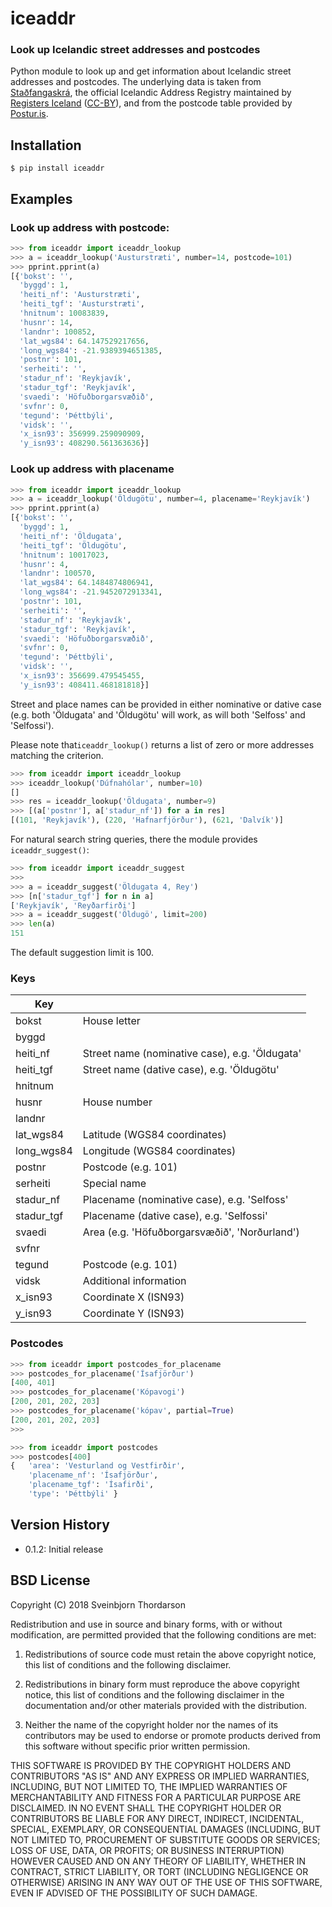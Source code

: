 # iceaddr
 
### Look up Icelandic street addresses and postcodes

Python module to look up and get information about Icelandic street addresses and postcodes. The underlying data is taken from [Staðfangaskrá](https://opingogn.is/dataset/stadfangaskra), the official Icelandic Address Registry maintained by [Registers Iceland](https://www.skra.is) ([CC-BY](http://opendefinition.org/licenses/cc-by/)), and from the postcode table provided by [Postur.is](https://www.postur.is/einstaklingar/posthus/postnumer/gagnaskrar/).

## Installation

```
$ pip install iceaddr
```

## Examples

### Look up address with postcode:

```python
>>> from iceaddr import iceaddr_lookup
>>> a = iceaddr_lookup('Austurstræti', number=14, postcode=101)
>>> pprint.pprint(a)
[{'bokst': '',
  'byggd': 1,
  'heiti_nf': 'Austurstræti',
  'heiti_tgf': 'Austurstræti',
  'hnitnum': 10083839,
  'husnr': 14,
  'landnr': 100852,
  'lat_wgs84': 64.147529217656,
  'long_wgs84': -21.9389394651385,
  'postnr': 101,
  'serheiti': '',
  'stadur_nf': 'Reykjavík',
  'stadur_tgf': 'Reykjavík',
  'svaedi': 'Höfuðborgarsvæðið',
  'svfnr': 0,
  'tegund': 'Þéttbýli',
  'vidsk': '',
  'x_isn93': 356999.259090909,
  'y_isn93': 408290.561363636}]
```

### Look up address with placename

```python
>>> from iceaddr import iceaddr_lookup
>>> a = iceaddr_lookup('Öldugötu', number=4, placename='Reykjavík')
>>> pprint.pprint(a)
[{'bokst': '',
  'byggd': 1,
  'heiti_nf': 'Öldugata',
  'heiti_tgf': 'Öldugötu',
  'hnitnum': 10017023,
  'husnr': 4,
  'landnr': 100570,
  'lat_wgs84': 64.1484874806941,
  'long_wgs84': -21.9452072913341,
  'postnr': 101,
  'serheiti': '',
  'stadur_nf': 'Reykjavík',
  'stadur_tgf': 'Reykjavík',
  'svaedi': 'Höfuðborgarsvæðið',
  'svfnr': 0,
  'tegund': 'Þéttbýli',
  'vidsk': '',
  'x_isn93': 356699.479545455,
  'y_isn93': 408411.468181818}]
```

Street and place names can be provided in either nominative or dative case (e.g. both 'Öldugata' and 'Öldugötu' will work, as will both 'Selfoss' and 'Selfossi').

Please note that`iceaddr_lookup()` returns a list of zero or more addresses matching the criterion.

```python
>>> from iceaddr import iceaddr_lookup
>>> iceaddr_lookup('Dúfnahólar', number=10)
[]
>>> res = iceaddr_lookup('Öldugata', number=9)
>>> [(a['postnr'], a['stadur_nf']) for a in res]
[(101, 'Reykjavík'), (220, 'Hafnarfjörður'), (621, 'Dalvík')]
```

For natural search string queries, there the module provides `iceaddr_suggest()`:

```python
>>> from iceaddr import iceaddr_suggest
>>>
>>> a = iceaddr_suggest('Öldugata 4, Rey')
>>> [n['stadur_tgf'] for n in a]
['Reykjavík', 'Reyðarfirði']
>>> a = iceaddr_suggest('Öldugö', limit=200)
>>> len(a)
151
```

The default suggestion limit is 100.

### Keys

| Key           |                                                |
| ------------- |------------------------------------------------|
| bokst         | House letter                                   |
| byggd         |                                                |
| heiti_nf      | Street name (nominative case), e.g. 'Öldugata' |
| heiti_tgf     | Street name (dative case), e.g. 'Öldugötu'     |
| hnitnum       |                                                |
| husnr         | House number                                   |
| landnr        |                                                |
| lat_wgs84     | Latitude (WGS84 coordinates)                   |
| long_wgs84    | Longitude (WGS84 coordinates)                  |
| postnr        | Postcode (e.g. 101)                            |
| serheiti      | Special name                                   |
| stadur_nf     | Placename (nominative case), e.g. 'Selfoss'    |
| stadur_tgf    | Placename (dative case), e.g. 'Selfossi'       |
| svaedi        | Area (e.g. 'Höfuðborgarsvæðið', 'Norðurland')  |
| svfnr         |                                                |
| tegund        | Postcode (e.g. 101)                            |
| vidsk         | Additional information                         |
| x_isn93       | Coordinate X (ISN93)                           |
| y_isn93       | Coordinate Y (ISN93)                           |

### Postcodes

```python
>>> from iceaddr import postcodes_for_placename
>>> postcodes_for_placename('Ísafjörður')
[400, 401]
>>> postcodes_for_placename('Kópavogi')
[200, 201, 202, 203]
>>> postcodes_for_placename('kópav', partial=True)
[200, 201, 202, 203]
>>>
```

```python
>>> from iceaddr import postcodes
>>> postcodes[400]
{   'area': 'Vesturland og Vestfirðir', 
    'placename_nf': 'Ísafjörður', 
    'placename_tgf': 'Ísafirði', 
    'type': 'Þéttbýli' }
```

## Version History

* 0.1.2: Initial release

## BSD License 

Copyright (C) 2018 Sveinbjorn Thordarson

Redistribution and use in source and binary forms, with or without modification,
are permitted provided that the following conditions are met:

1. Redistributions of source code must retain the above copyright notice, this
list of conditions and the following disclaimer.

2. Redistributions in binary form must reproduce the above copyright notice, this
list of conditions and the following disclaimer in the documentation and/or other
materials provided with the distribution.

3. Neither the name of the copyright holder nor the names of its contributors may
be used to endorse or promote products derived from this software without specific
prior written permission.

THIS SOFTWARE IS PROVIDED BY THE COPYRIGHT HOLDERS AND CONTRIBUTORS "AS IS" AND
ANY EXPRESS OR IMPLIED WARRANTIES, INCLUDING, BUT NOT LIMITED TO, THE IMPLIED
WARRANTIES OF MERCHANTABILITY AND FITNESS FOR A PARTICULAR PURPOSE ARE DISCLAIMED.
IN NO EVENT SHALL THE COPYRIGHT HOLDER OR CONTRIBUTORS BE LIABLE FOR ANY DIRECT,
INDIRECT, INCIDENTAL, SPECIAL, EXEMPLARY, OR CONSEQUENTIAL DAMAGES (INCLUDING, BUT
NOT LIMITED TO, PROCUREMENT OF SUBSTITUTE GOODS OR SERVICES; LOSS OF USE, DATA, OR
PROFITS; OR BUSINESS INTERRUPTION) HOWEVER CAUSED AND ON ANY THEORY OF LIABILITY,
WHETHER IN CONTRACT, STRICT LIABILITY, OR TORT (INCLUDING NEGLIGENCE OR OTHERWISE)
ARISING IN ANY WAY OUT OF THE USE OF THIS SOFTWARE, EVEN IF ADVISED OF THE
POSSIBILITY OF SUCH DAMAGE.


